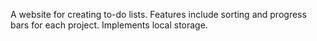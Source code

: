 A website for creating to-do lists. Features include sorting and progress bars for each project. Implements local storage.
